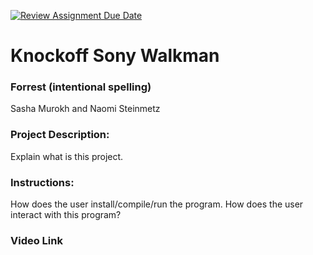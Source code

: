 [![Review Assignment Due Date](https://classroom.github.com/assets/deadline-readme-button-22041afd0340ce965d47ae6ef1cefeee28c7c493a6346c4f15d667ab976d596c.svg)](https://classroom.github.com/a/Vh67aNdh)
# Knockoff Sony Walkman

### Forrest (intentional spelling)

Sasha Murokh and Naomi Steinmetz
       
### Project Description:

Explain what is this project.
  
### Instructions:

How does the user install/compile/run the program.
How does the user interact with this program?

### Video Link
